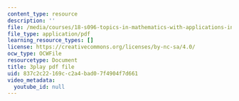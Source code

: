 ```yaml
---
content_type: resource
description: ''
file: /media/courses/18-s096-topics-in-mathematics-with-applications-in-finance-fall-2013/837c2c22169cc2a4bad07f4904f7d661_55OXxe_ix2o.pdf
file_type: application/pdf
learning_resource_types: []
license: https://creativecommons.org/licenses/by-nc-sa/4.0/
ocw_type: OCWFile
resourcetype: Document
title: 3play pdf file
uid: 837c2c22-169c-c2a4-bad0-7f4904f7d661
video_metadata:
  youtube_id: null
---
```

